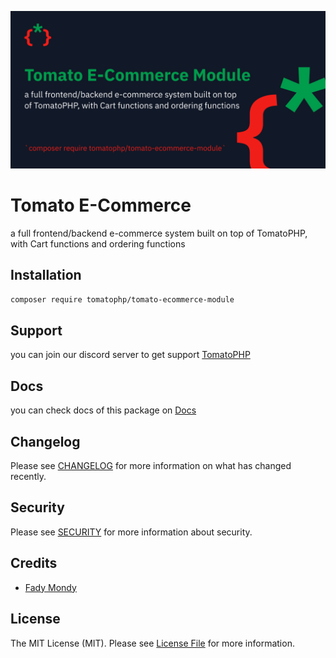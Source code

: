 ![Screenshot](https://github.com/tomatophp/tomato-ecommerce-module/blob/master/art/screenshot.png)

# Tomato E-Commerce

a full frontend/backend e-commerce system built on top of TomatoPHP, with Cart functions and ordering functions

## Installation

```bash
composer require tomatophp/tomato-ecommerce-module
```

## Support

you can join our discord server to get support [TomatoPHP](https://discord.gg/VZc8nBJ3ZU)

## Docs

you can check docs of this package on [Docs](https://docs.tomatophp.com/plugins/tomato-ecommerce)

## Changelog

Please see [CHANGELOG](CHANGELOG.md) for more information on what has changed recently.

## Security

Please see [SECURITY](SECURITY.md) for more information about security.

## Credits

- [Fady Mondy](mailto:info@3x1.io)

## License

The MIT License (MIT). Please see [License File](LICENSE.md) for more information.
